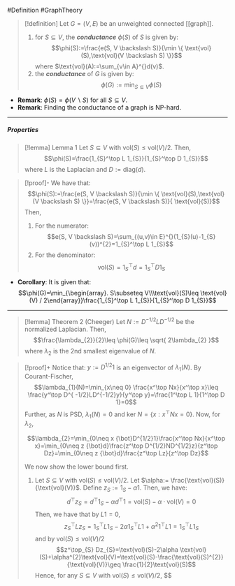 #Definition #GraphTheory 

> [!definition]
> Let $G=(V,E)$ be an unweighted connected [[graph]]. 
> 1. for $S\subseteq V$, the ***conductance*** $\phi(S)$ of $S$ is given by: $$\phi(S):=\frac{e(S, V \backslash S)}{\min \{ \text{vol}(S),\text{vol}(V \backslash S) \}}$$where $\text{vol}(A):=\sum_{v\in A}^{}d(v)$. 
> 2. the ***conductance*** of $G$ is given by: $$\phi(G):=\min _{S\subseteq V}\phi(S)$$

- **Remark**: $\phi(S)=\phi(V \backslash S)$ for all $S\subseteq V$. 
- **Remark**: Finding the conductance of a graph is NP-hard.
---
##### Properties
> [!lemma] Lemma 1
> Let $S\subseteq V$ with $\text{vol}(S)\leq \text{vol}(V) / 2$. Then, $$\phi(S)=\frac{1_{S}^\top L 1_{S}}{1_{S}^\top D 1_{S}}$$ where $L$ is the Laplacian and $D:=\text{diag}(d)$. 

> [!proof]-
> We have that: $$\phi(S):=\frac{e(S, V \backslash S)}{\min \{ \text{vol}(S),\text{vol}(V \backslash S) \}}=\frac{e(S, V \backslash S)}{ \text{vol}(S)}$$Then,
> 1. For the numerator: $$e(S, V \backslash S)=\sum_{(u,v)\in E}^{}(1_{S}(u)-1_{S}(v))^{2}=1_{S}^\top L 1_{S}$$
> 2. For the denominator: $$\text{vol}(S)=1^\top_{S}d=1_{S}^\top D 1_{S}$$
- **Corollary**: It is given that:$$\phi(G)=\min_{\begin{array}. S\subseteq V\\\text{vol}(S)\leq \text{vol}(V) / 2\end{array}}\frac{1_{S}^\top L 1_{S}}{1_{S}^\top D 1_{S}}$$
---
> [!lemma] Theorem 2 (Cheeger)
>  Let $N:=D^{-1/2}LD^{-1/2}$ be the normalized Laplacian. Then, 
>  $$\frac{\lambda_{2}}{2}\leq \phi(G)\leq \sqrt{ 2\lambda_{2} }$$where $\lambda_{2}$ is the 2nd smallest eigenvalue of $N$. 

> [!proof]+
> Notice that: $y:=D^{1/2}1$ is an eigenvector of $\lambda_{1}(N)$. By Courant-Fischer, $$\lambda_{1}(N)=\min_{x\neq 0} \frac{x^\top Nx}{x^\top x}\leq \frac{y^\top D^{ -1/2}LD^{-1/2}y}{y^\top y}=\frac{1^\top L 1}{1^\top D 1}=0$$Further, as $N$ is PSD, $\lambda_{1}(N)=0$ and $\text{ker } N=\{ x: x^\top Nx = 0 \}$. Now, for $\lambda_{2}$, 
> 
> $$\lambda_{2}=\min_{0\neq x {\bot}D^{1/2}1}\frac{x^\top Nx}{x^\top x}=\min_{0\neq z {\bot}d}\frac{z^\top D^{1/2}ND^{1/2}z}{z^\top Dz}=\min_{0\neq z {\bot}d}\frac{z^\top Lz}{z^\top Dz}$$
> 
> We now show the lower bound first.
> 1. Let $S\subseteq V$ with $\text{vol}(S) \leq \text{vol}(V) / 2$. Let $\alpha:= \frac{\text{vol}(S)}{\text{vol}(V)}$. Define $z_{S}:=1_{S}-\alpha 1$. Then, we have: $$d^\top z_{S}=d^\top 1_{S}-\alpha d^\top 1=\text{vol}(S)-\alpha \cdot  \text{vol}(V)=0$$Then, we have that by $L 1 = 0$,  $$z_{S}^\top L z_{S}=1_{S}^\top L 1_{S}- 2\alpha 1_{S}^\top L 1+\alpha^{2} 1^\top L 1=1_{S}^\top L 1_{S}$$and by $\text{vol}(S)\leq \text{vol}(V) / 2$$$z^\top_{S} Dz_{S}=\text{vol}(S)-2\alpha \text{vol}(S)+\alpha^{2}\text{vol}(V)=\text{vol}(S)-\frac{\text{vol}(S)^{2}}{\text{vol}(V)}\geq \frac{1}{2}\text{vol}(S)$$Hence, for any $S\subseteq V$ with $\text{vol}(S)\leq \text{vol}(V) / 2$, $$ 
